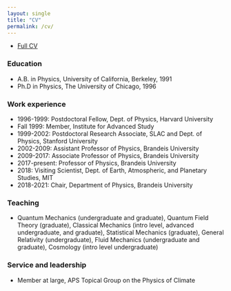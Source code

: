 ```yaml
---
layout: single
title: "CV"
permalink: /cv/
---
```


- [Full CV](ttps://albionlawrence.gihub.io/assets/documents/cv.pdf)

### Education
- A.B. in Physics, University of California, Berkeley, 1991
- Ph.D in Physics, The University of Chicago, 1996 

### Work experience
- 1996-1999: Postdoctoral Fellow, Dept. of Physics, Harvard University
- Fall 1999: Member, Institute for Advanced Study
- 1999-2002: Postdoctoral Research Associate, SLAC and Dept. of Physics, Stanford University
- 2002-2009: Assistant Professor of Physics, Brandeis University
- 2009-2017: Associate Professor of Physics, Brandeis University
- 2017-present: Professor of Physics, Brandeis University
- 2018: Visiting Scientist, Dept. of Earth, Atmospheric, and Planetary Studies, MIT
- 2018-2021: Chair, Department of Physics, Brandeis University

### Teaching
- Quantum Mechanics (undergraduate and graduate), Quantum Field Theory (graduate), Classical Mechanics (intro level, advanced undergraduate, and graduate), Statistical Mechanics (graduate), General Relativity (undergraduate), Fluid Mechanics (undergraduate and graduate), Cosmology (intro level undergraduate)

### Service and leadership
- Member at large, APS Topical Group on the Physics of Climate
